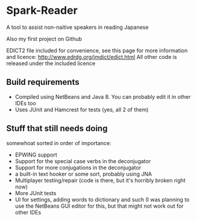 # Spark-Reader
A tool to assist non-naitive speakers in reading Japanese

Also my first project on Github

EDICT2 file included for convenience, see this page for more information and licence: http://www.edrdg.org/jmdict/edict.html  All other code is released under the included licence

## Build requirements
- Compiled using NetBeans and Java 8. You can probably edit it in other IDEs too
- Uses JUnit and Hamcrest for tests (yes, all 2 of them)

## Stuff that still needs doing
somewhoat sorted in order  of importance:

- EPWING support
- Support for the special case verbs in the deconjugator
- Support for more conjugations in the deconjugator
- a built-in text hooker or some sort, probably using JNA
- Multiplayer testing/repair (code is there, but it's horribly broken right now)
- More JUnit tests
- UI for settings, adding words to dictionary and such (I was planning to use the NetBeans GUI editor for this, but that might not work out for other IDEs
